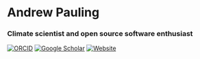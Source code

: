 # Andrew Pauling

### Climate scientist and open source software enthusiast

[![ORCID](https://img.shields.io/static/v1?label=ORCID&message=0000-0003-4545-0809&color=green&style=flat-square&logo=orcid)](https://orcid.org/0000-0003-4545-0809)
[![Google Scholar](https://img.shields.io/static/v1?label=&message=Google%20Scholar&color=gray&style=flat-square&logo=google-scholar)](https://scholar.google.com/citations?user=A3A1xZ0AAAAJ)
[![Website](https://img.shields.io/static/v1?label=Website&message=andrewpauling.github.io&color=orange&style=flat-square)](https://andrewpauling/github.io)